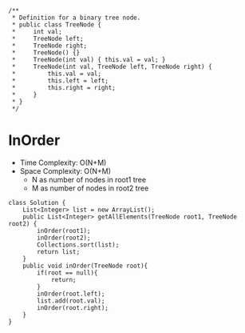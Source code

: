 ```
/**
 * Definition for a binary tree node.
 * public class TreeNode {
 *     int val;
 *     TreeNode left;
 *     TreeNode right;
 *     TreeNode() {}
 *     TreeNode(int val) { this.val = val; }
 *     TreeNode(int val, TreeNode left, TreeNode right) {
 *         this.val = val;
 *         this.left = left;
 *         this.right = right;
 *     }
 * }
 */
```
# InOrder
* Time Complexity: O(N+M)
* Space Complexity: O(N+M)
	* N as number of nodes in root1 tree
	* M as number of nodes in root2 tree
```
class Solution {
    List<Integer> list = new ArrayList();
    public List<Integer> getAllElements(TreeNode root1, TreeNode root2) {
        inOrder(root1);
        inOrder(root2);
        Collections.sort(list);
        return list;
    }
    public void inOrder(TreeNode root){
        if(root == null){
            return;
        }
        inOrder(root.left);
        list.add(root.val);
        inOrder(root.right);
    }
}
```